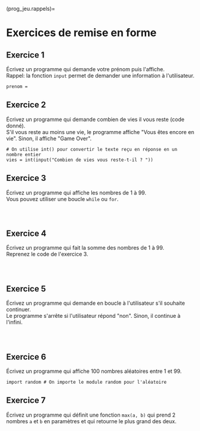 (prog_jeu.rappels)=

# Exercices de remise en forme

## Exercice 1

Écrivez un programme qui demande votre prénom puis l'affiche.  
Rappel: la fonction `input` permet de demander une information à l'utilisateur.

```{codeplay}
prenom =

```

## Exercice 2

Écrivez un programme qui demande combien de vies il vous reste (code donné).  
S'il vous reste au moins une vie, le programme affiche "Vous êtes encore en vie".  Sinon, il affiche "Game Over".

```{codeplay}
# On utilise int() pour convertir le texte reçu en réponse en un nombre entier
vies = int(input("Combien de vies vous reste-t-il ? "))

```

## Exercice 3

Écrivez un programme qui affiche les nombres de 1 à 99.  
Vous pouvez utiliser une boucle `while` ou `for`.

```{codeplay}



```

## Exercice 4

Écrivez un programme qui fait la somme des nombres de 1 à 99.  
Reprenez le code de l'exercice 3.

```{codeplay}



```

## Exercice 5

Écrivez un programme qui demande en boucle à l'utilisateur s'il souhaite continuer.  
Le programme s'arrête si l'utilisateur répond "non". Sinon, il continue à l'infini.

```{codeplay}



```

## Exercice 6

Écrivez un programme qui affiche 100 nombres aléatoires entre 1 et 99.

```{codeplay}
import random # On importe le module random pour l'aléatoire

```

## Exercice 7

Écrivez un programme qui définit une fonction `max(a, b)` qui prend 2 nombres `a` et `b` en paramètres et qui retourne le plus grand des deux.

```{codeplay}



```
